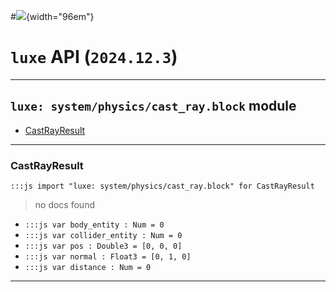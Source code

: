 #![](../../../../../../../../../images/luxe-dark.svg){width="96em"}

# `luxe` API (`2024.12.3`)  


---

## `luxe: system/physics/cast_ray.block` module

- [CastRayResult](#castrayresult)   

---

### CastRayResult
`:::js import "luxe: system/physics/cast_ray.block" for CastRayResult`
> no docs found

- `:::js var body_entity : Num = 0`
- `:::js var collider_entity : Num = 0`
- `:::js var pos : Double3 = [0, 0, 0]`
- `:::js var normal : Float3 = [0, 1, 0]`
- `:::js var distance : Num = 0`

<hr/>
